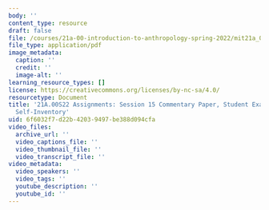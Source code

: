 ```yaml
---
body: ''
content_type: resource
draft: false
file: /courses/21a-00-introduction-to-anthropology-spring-2022/mit21a_00s22_sess15paper_ex1.pdf
file_type: application/pdf
image_metadata:
  caption: ''
  credit: ''
  image-alt: ''
learning_resource_types: []
license: https://creativecommons.org/licenses/by-nc-sa/4.0/
resourcetype: Document
title: '21A.00S22 Assignments: Session 15 Commentary Paper, Student Example 1: Ritual
  Self-Inventory'
uid: 6f6032f7-d22b-4203-9497-be388d094cfa
video_files:
  archive_url: ''
  video_captions_file: ''
  video_thumbnail_file: ''
  video_transcript_file: ''
video_metadata:
  video_speakers: ''
  video_tags: ''
  youtube_description: ''
  youtube_id: ''
---
```

